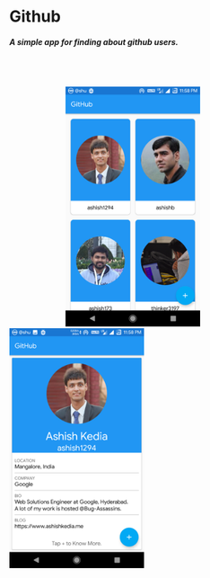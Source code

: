 # Github

##### A simple app for finding about github users.

<br/>
<br/>

<p float="middle">
<img src="https://github.com/ak8527/Github-Users/blob/master/Screenshot/github1.png" alt="alt text" width="240" height="427" hspace="100">       
<img src="https://github.com/ak8527/Github-Users/blob/master/Screenshot/github2.png" alt="alt text" width="240" height="427"> </p>
 
<br/>
<br/>
<br/>
 

